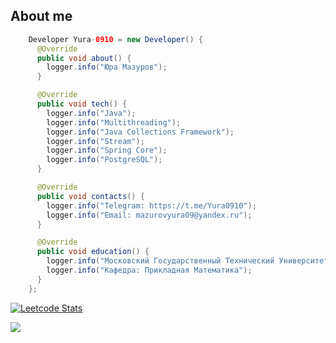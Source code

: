 ## About me
```Java
    Developer Yura-0910 = new Developer() {
      @Override
      public void about() {
        logger.info("Юра Мазуров");
      }

      @Override
      public void tech() {
        logger.info("Java");
        logger.info("Multithreading");
        logger.info("Java Collections Framework");
        logger.info("Stream");
        logger.info("Spring Core");
        logger.info("PostgreSQL");
      }

      @Override
      public void contacts() {
        logger.info("Telegram: https://t.me/Yura0910");
        logger.info("Email: mazurovyura09@yandex.ru");
      }

      @Override
      public void education() {
        logger.info("Московский Государственный Технический Университет Гражданской Авиации");
        logger.info("Кафедра: Прикладная Математика");
      }
    };
```

<!-- 
[![Ashutosh's github activity graph](https://github-readme-activity-graph.vercel.app/graph?username=Yura-0910)](https://github.com/ashutosh00710/github-readme-activity-graph)
-->

<!--[![Leetcode Stats](https://leetcard.jacoblin.cool/lainerSource?ext=activity)](https://leetcode.com/lainerSource) -->
[![Leetcode Stats](https://leetcard.jacoblin.cool/lainerSource)](https://leetcode.com/JacobLinCool)

![](https://komarev.com/ghpvc/?username=Yura-0910&color=blue)

<!--
**Yura-0910/Yura-0910** is a ✨ _special_ ✨ repository because its `README.md` (this file) appears on your GitHub profile.

Here are some ideas to get you started:

- 🔭 I’m currently working on ...
- 🌱 I’m currently learning ...
- 👯 I’m looking to collaborate on ...
- 🤔 I’m looking for help with ...
- 💬 Ask me about ...
- 📫 How to reach me: ...
- 😄 Pronouns: ...
- ⚡ Fun fact: ...
-->
